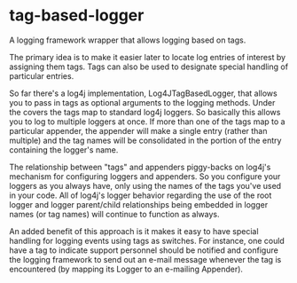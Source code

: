 # tag-based-logger
A logging framework wrapper that allows logging based on tags.

The primary idea is to make it easier later to locate log entries of interest by assigning them
tags. Tags can also be used to designate special handling of particular entries.

So far there's a log4j implementation, Log4JTagBasedLogger, that allows you to pass in tags as
optional arguments to the logging methods.  Under the covers the tags map to standard log4j loggers.
So basically this allows you to log to multiple loggers at once.  If more than one of the tags map
to a particular appender, the appender will make a single entry (rather than multiple) and the tag
names will be consolidated in the portion of the entry containing the logger's name.

The relationship between "tags" and appenders piggy-backs on log4j's mechanism for configuring
loggers and appenders.  So you configure your loggers as you always have, only using the names of
the tags you've used in your code.  All of log4j's logger behavior regarding the use of the root
logger and logger parent/child relationships being embedded in logger names (or tag names) will
continue to function as always.

An added benefit of this approach is it makes it easy to have special handling for logging events
using tags as switches.  For instance, one could have a tag to indicate support personnel should be
notified and configure the logging framework to send out an e-mail message whenever the tag is
encountered (by mapping its Logger to an e-mailing Appender).
